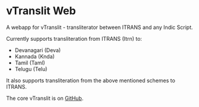 # vTranslit Web

A webapp for vTranslit - transliterator between ITRANS and any Indic Script.

Currently supports transliteration from ITRANS (Itrn) to: 
- Devanagari (Deva)
- Kannada (Knda)
- Tamil (Taml)
- Telugu (Telu)

It also supports transliteration from the above mentioned schemes to ITRANS.

The core vTranslit is on [GitHub](https://github.com/vipranarayan14/vtranslit).
